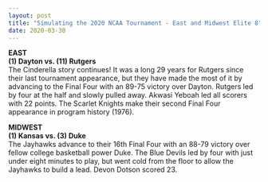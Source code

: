 ```yaml
---
layout: post
title: "Simulating the 2020 NCAA Tournament - East and Midwest Elite 8"
date: 2020-03-30
---
```


**EAST**  
**(1) Dayton vs. (11) Rutgers**           
The Cinderella story continues! It was a long 29 years for Rutgers since their last tournament appearance, but they have made the most of it by advancing to the Final Four with an 89-75 victory over Dayton. 
Rutgers led by four at the half and slowly pulled away. Akwasi Yeboah led all scorers with 22 points. The Scarlet Knights make their second Final Four appearance in program history (1976).  

**MIDWEST**  
**(1) Kansas vs. (3) Duke**  
The Jayhawks advance to their 16th Final Four with an 88-79 victory over fellow college basketball power Duke. The Blue Devils led by four with just under eight minutes to play, but went cold from the floor to allow the Jayhawks to build a lead. 
Devon Dotson scored 23.  


